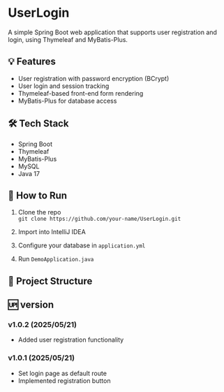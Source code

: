 # UserLogin

A simple Spring Boot web application that supports user registration and login, using Thymeleaf and MyBatis-Plus.

## 💡 Features

- User registration with password encryption (BCrypt)
- User login and session tracking
- Thymeleaf-based front-end form rendering
- MyBatis-Plus for database access

## 🛠 Tech Stack

- Spring Boot
- Thymeleaf
- MyBatis-Plus
- MySQL
- Java 17

## 🚀 How to Run

1. Clone the repo  
   `git clone https://github.com/your-name/UserLogin.git`

2. Import into IntelliJ IDEA

3. Configure your database in `application.yml`

4. Run `DemoApplication.java`

## 📁 Project Structure

## 🆙 version
### v1.0.2 (2025/05/21)
- Added user registration functionality
### v1.0.1 (2025/05/21)
- Set login page as default route
- Implemented registration button
